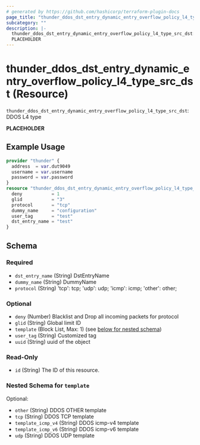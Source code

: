 ```yaml
---
# generated by https://github.com/hashicorp/terraform-plugin-docs
page_title: "thunder_ddos_dst_entry_dynamic_entry_overflow_policy_l4_type_src_dst Resource - terraform-provider-thunder"
subcategory: ""
description: |-
  thunder_ddos_dst_entry_dynamic_entry_overflow_policy_l4_type_src_dst: DDOS L4 type
  PLACEHOLDER
---
```


# thunder_ddos_dst_entry_dynamic_entry_overflow_policy_l4_type_src_dst (Resource)

`thunder_ddos_dst_entry_dynamic_entry_overflow_policy_l4_type_src_dst`: DDOS L4 type

__PLACEHOLDER__

## Example Usage

```terraform
provider "thunder" {
  address  = var.dut9049
  username = var.username
  password = var.password
}
resource "thunder_ddos_dst_entry_dynamic_entry_overflow_policy_l4_type_src_dst" "thunder_ddos_dst_entry_dynamic_entry_overflow_policy_l4_type_src_dst" {
  deny           = 1
  glid           = "3"
  protocol       = "tcp"
  dummy_name     = "configuration"
  user_tag       = "test"
  dst_entry_name = "test"
}
```

<!-- schema generated by tfplugindocs -->
## Schema

### Required

- `dst_entry_name` (String) DstEntryName
- `dummy_name` (String) DummyName
- `protocol` (String) 'tcp': tcp; 'udp': udp; 'icmp': icmp; 'other': other;

### Optional

- `deny` (Number) Blacklist and Drop all incoming packets for protocol
- `glid` (String) Global limit ID
- `template` (Block List, Max: 1) (see [below for nested schema](#nestedblock--template))
- `user_tag` (String) Customized tag
- `uuid` (String) uuid of the object

### Read-Only

- `id` (String) The ID of this resource.

<a id="nestedblock--template"></a>
### Nested Schema for `template`

Optional:

- `other` (String) DDOS OTHER template
- `tcp` (String) DDOS TCP template
- `template_icmp_v4` (String) DDOS icmp-v4 template
- `template_icmp_v6` (String) DDOS icmp-v6 template
- `udp` (String) DDOS UDP template


